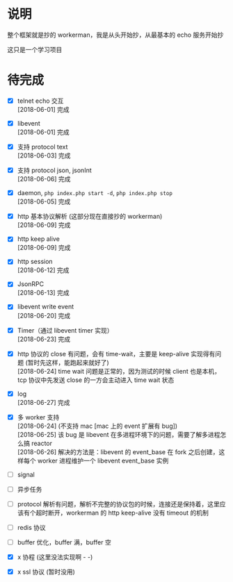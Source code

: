 # 说明
整个框架就是抄的 workerman，我是从头开始抄，从最基本的 echo 服务开始抄

这只是一个学习项目

# 待完成
- [x] telnet echo 交互<br>
  [2018-06-01] 完成<br>

- [x] libevent<br>
  [2018-06-01] 完成<br>

- [x] 支持 protocol text<br>
  [2018-06-03] 完成<br>

- [x] 支持 protocol json, jsonInt<br>
  [2018-06-06] 完成<br>

- [x] daemon, `php index.php start -d`, `php index.php stop`<br>
  [2018-06-05] 完成<br>

- [x] http 基本协议解析 (这部分现在直接抄的 workerman)<br>
  [2018-06-09] 完成<br>

- [x] http keep alive<br>
  [2018-06-09] 完成<br>

- [x] http session<br>
  [2018-06-12] 完成<br>

- [x] JsonRPC<br>
  [2018-06-13] 完成<br>

- [x] libevent write event<br>
  [2018-06-20] 完成<br>

- [x] Timer（通过 libevent timer 实现）<br>
  [2018-06-23] 完成<br>

- [x] http 协议的 close 有问题，会有 time-wait，主要是 keep-alive 实现得有问题 (暂时先这样，能跑起来就好了)<br>
  [2018-06-24] time wait 问题是正常的，因为测试的时候 client 也是本机，tcp 协议中先发送 close 的一方会主动进入 time wait 状态<br>

- [x] log<br>
  [2018-06-27] 完成<br>

- [x] 多 worker 支持<br>
  [2018-06-24] (不支持 mac [mac 上的 event 扩展有 bug])<br>
  [2018-06-25] 该 bug 是 libevent 在多进程环境下的问题，需要了解多进程怎么搞 reactor<br>
  [2018-06-26] 解决的方法是：libevent 的 event_base 在 fork 之后创建，这样每个 worker 进程维护一个 libevent event_base 实例<br>

- [ ] signal<br>
- [ ] 异步任务<br>
- [ ] protocol 解析有问题，解析不完整的协议包的时候，连接还是保持着，这里应该有个超时断开，workerman 的 http keep-alive 没有 timeout 的机制<br>
- [ ] redis 协议<br>
- [ ] buffer 优化，buffer 满，buffer 空<br>
- [x] x 协程 (这里没法实现啊 - -)<br>
- [x] x ssl 协议 (暂时没用)<br>
